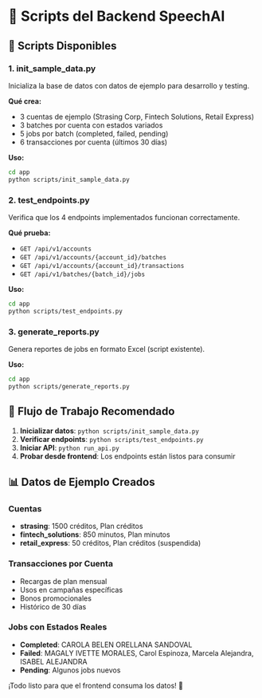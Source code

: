 # 📁 Scripts del Backend SpeechAI

## 🚀 Scripts Disponibles

### 1. **init_sample_data.py** 
Inicializa la base de datos con datos de ejemplo para desarrollo y testing.

**Qué crea:**
- 3 cuentas de ejemplo (Strasing Corp, Fintech Solutions, Retail Express)
- 3 batches por cuenta con estados variados
- 5 jobs por batch (completed, failed, pending)
- 6 transacciones por cuenta (últimos 30 días)

**Uso:**
```bash
cd app
python scripts/init_sample_data.py
```

### 2. **test_endpoints.py**
Verifica que los 4 endpoints implementados funcionan correctamente.

**Qué prueba:**
- `GET /api/v1/accounts`
- `GET /api/v1/accounts/{account_id}/batches`  
- `GET /api/v1/accounts/{account_id}/transactions`
- `GET /api/v1/batches/{batch_id}/jobs`

**Uso:**
```bash
cd app
python scripts/test_endpoints.py
```

### 3. **generate_reports.py**
Genera reportes de jobs en formato Excel (script existente).

**Uso:**
```bash
cd app
python scripts/generate_reports.py
```

## 🔄 Flujo de Trabajo Recomendado

1. **Inicializar datos**: `python scripts/init_sample_data.py`
2. **Verificar endpoints**: `python scripts/test_endpoints.py`
3. **Iniciar API**: `python run_api.py`
4. **Probar desde frontend**: Los endpoints están listos para consumir

## 📊 Datos de Ejemplo Creados

### Cuentas
- **strasing**: 1500 créditos, Plan créditos
- **fintech_solutions**: 850 minutos, Plan minutos  
- **retail_express**: 50 créditos, Plan créditos (suspendida)

### Transacciones por Cuenta
- Recargas de plan mensual
- Usos en campañas específicas
- Bonos promocionales
- Histórico de 30 días

### Jobs con Estados Reales
- **Completed**: CAROLA BELEN ORELLANA SANDOVAL
- **Failed**: MAGALY IVETTE MORALES, Carol Espinoza, Marcela Alejandra, ISABEL ALEJANDRA
- **Pending**: Algunos jobs nuevos

¡Todo listo para que el frontend consuma los datos! 🎉